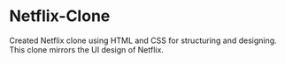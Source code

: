 # Netflix-Clone
Created Netflix clone using HTML and CSS for structuring and designing. This clone mirrors the UI design of Netflix.
